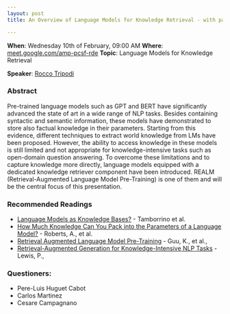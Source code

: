 ```yaml
---
layout: post
title: An Overview of Language Models for Knowledge Retrieval - with particular attention to REALM

---
```

**When**:  Wednesday 10th of February, 09:00 AM
**Where**: [meet.google.com/amp-pcsf-rde](meet.google.com/amp-pcsf-rde)
**Topic**: Language Models for Knowledge Retrieval

           
**Speaker**: 
[Rocco Tripodi](https://twitter.com/rocco_tri)

### Abstract
Pre-trained language models such as GPT and BERT have significantly advanced the state of art in a wide range of NLP tasks. Besides containing syntactic and semantic information, these models have demonstrated to store also factual knowledge in their parameters. Starting from this evidence, different techniques to extract world knowledge from LMs have been proposed. However, the ability to access knowledge in these models is still limited and not appropriate for knowledge-intensive tasks such as open-domain question answering. To overcome these limitations and to capture knowledge more directly, language models equipped with a dedicated knowledge retriever component have been introduced. REALM (Retrieval-Augmented Language Model Pre-Training) is one of them and will be the central focus of this presentation.

### Recommended Readings
- [Language Models as Knowledge Bases?](https://www.aclweb.org/anthology/D19-1250.pdf) - Tamborrino et al.
- [How Much Knowledge Can You Pack into the Parameters of a Language Model?](https://www.aclweb.org/anthology/2020.emnlp-main.437.pdf) - Roberts, A., et al.
- [Retrieval Augmented Language Model Pre-Training](https://arxiv.org/pdf/2002.08909.pdf) - Guu, K., et al.,
- [Retrieval-Augmented Generation for Knowledge-Intensive NLP Tasks](https://arxiv.org/pdf/2005.11401.pdf) - Lewis, P.,


### Questioners:
- Pere-Luis	Huguet Cabot
- Carlos Martinez
- Cesare Campagnano